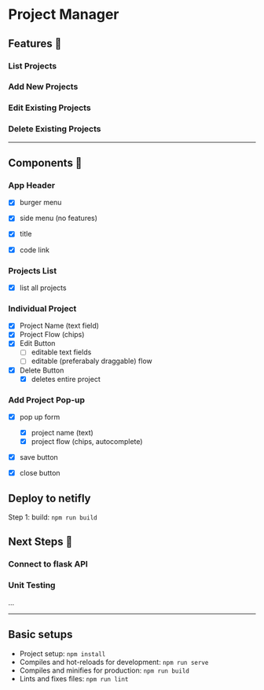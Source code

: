 # Project Manager

## Features 🧠
### List Projects
### Add New Projects
### Edit Existing Projects
### Delete Existing Projects

---

## Components 🧩
### App Header
- [X] burger menu
- [X] side menu (no features)
- [X] title
- [X] code link


### Projects List
- [X] list all projects

### Individual Project
- [X] Project Name (text field)
- [X] Project Flow (chips)
- [X] Edit Button
  - [ ] editable text fields
  - [ ] editable (preferabaly draggable) flow
- [X] Delete Button
  - [X] deletes entire project 
 
### Add Project Pop-up
- [X] pop up form
  - [X] project name (text)
  - [X] project flow (chips, autocomplete)
- [X] save button
- [X] close button
  

## Deploy to netifly
Step 1: build: `npm run build`

## Next Steps 🚀
### Connect to flask API
### Unit Testing
...

---
## Basic setups
* Project setup: `npm install`
* Compiles and hot-reloads for development: `npm run serve`
* Compiles and minifies for production: `npm run build`
* Lints and fixes files: `npm run lint`
